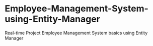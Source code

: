 # Employee-Management-System-using-Entity-Manager
Real-time Project Employee Management System basics using Entity Manager
